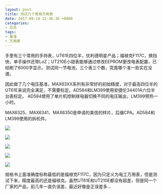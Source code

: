 ```yaml
---
layout: post
title: 测试几个常用万用表
date: 2017-09-19 11:36:36 +0800
categories:
- 日志
tags:
- 基准
- 万用表
---
```


手里有三个常用的手持表，UT61E四位半，优利德明星产品；福禄克F117C，换挡快，单手操作还带LoZ；UT210E小钳表能够通过修改EEPROM更改电表配置，已经刷了6000字显示。测试同一节电池，三个表三个数，究竟哪个准一些实在没谱。

因此做了几个电压基准，MAX63XX系列有非常好的初始精度，对于最高四位半的UT61E来说完全满足，不需要标定。AD584和LM399使用安捷伦34401A六位半台表标定。
AD584使用了单片机控制继电器切换不同的电压输出，LM399预热一小时。

MAX6325、MAX6341、MAX6350是申请的美信的样片，后缀CPA。AD584和LM399使用的拆机件。

![](https://github.com/bh3nvn/bh3nvn.github.io/raw/master/image/2017/2017-09-19-01.jpg)

![](https://github.com/bh3nvn/bh3nvn.github.io/raw/master/image/2017/2017-09-19-02.jpg)

![](https://github.com/bh3nvn/bh3nvn.github.io/raw/master/image/2017/2017-09-19-03.jpg)

![](https://github.com/bh3nvn/bh3nvn.github.io/raw/master/image/2017/2017-09-19-04.jpg)

![](https://github.com/bh3nvn/bh3nvn.github.io/raw/master/image/2017/2017-09-19-05.jpg)

规格书上面准确度标称最低的是福禄克F117C，因为只定义为电工万用表，但是测试下来，精度最高的还是福禄克。虽然UT61E和UT210E都没有超差，但是同一个厂家的产品，前几年一直负误差，最近好像是正误差多...
